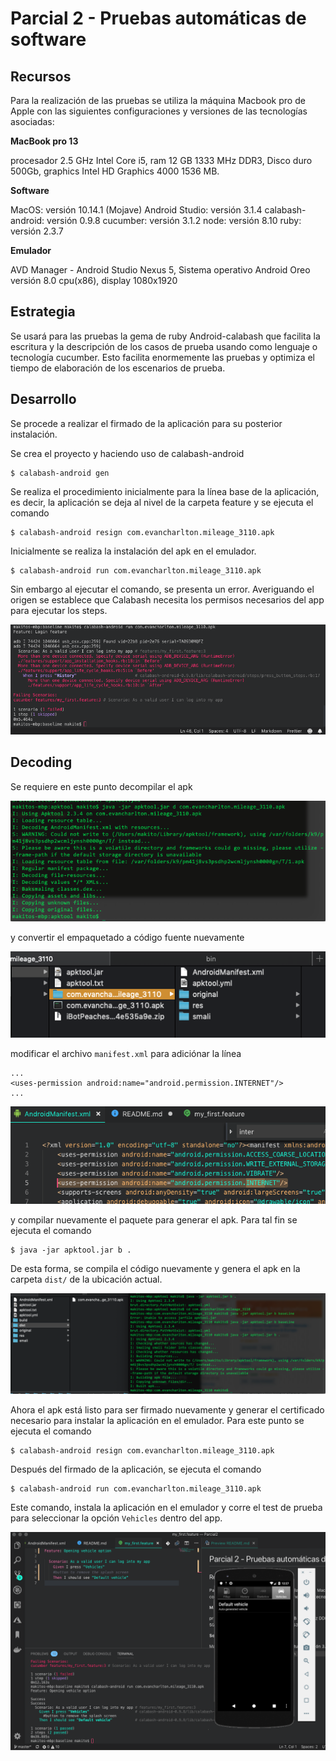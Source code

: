 # Parcial 2 - Pruebas automáticas de software

## Recursos
Para la realización de las pruebas se utiliza la máquina Macbook pro de Apple con las siguientes configuraciones y versiones de las tecnologías asociadas:

**MacBook pro 13**

procesador 2.5 GHz Intel Core i5, ram 12 GB 1333 MHz DDR3, Disco duro 500Gb, graphics Intel HD Graphics 4000 1536 MB.

**Software**

MacOS: versión 10.14.1 (Mojave)
Android Studio:  versión 3.1.4
calabash-android: versión 0.9.8
cucumber: versión 3.1.2
node: versión 8.10
ruby: versión 2.3.7

**Emulador**

AVD Manager - Android Studio
Nexus 5, Sistema operativo Android Oreo versión 8.0 cpu(x86), display 1080x1920

## Estrategia

Se usará para las pruebas la gema de ruby Android-calabash que facilita la escritura y la descripción de los casos de prueba usando como lenguaje o tecnología cucumber. Esto facilita enormemente las pruebas y optimiza el tiempo de elaboración de los escenarios de prueba.

## Desarrollo

Se procede a realizar el firmado de la aplicación para su posterior instalación.

Se crea el proyecto y haciendo uso de calabash-android  

    $ calabash-android gen

Se realiza el procedimiento inicialmente para la línea base de la aplicación, es decir, la aplicación se deja al nivel de la carpeta feature y se ejecuta el comando

    $ calabash-android resign com.evancharlton.mileage_3110.apk

Inicialmente se realiza la instalación del apk en el emulador.

    $ calabash-android run com.evancharlton.mileage_3110.apk

Sin embargo al ejecutar el comando, se presenta un error. Averiguando el origen se establece que Calabash necesita los permisos necesarios del app para ejecutar los steps.

![Error Firma](images/ErrorFirma.png)

## Decoding

Se requiere en este punto decompilar el apk 

![decodingAPK](images/decodingAPK.png)

y convertir el empaquetado a código fuente nuevamente

![originalCode](images/originalCode.png)

modificar el archivo `manifest.xml` para adiciónar la línea

    ...
    <uses-permission android:name="android.permission.INTERNET"/>
    ...

![AndroidManifestModify](images/manifestModify.png)

y compilar nuevamente el paquete para generar el apk. Para tal fin se ejecuta el comando

    $ java -jar apktool.jar b .

De esta forma, se compila el código nuevamente y genera el apk en la carpeta `dist/` de la ubicación actual.

![buildAPK](images/buildApk.png)

Ahora el apk está listo para ser firmado nuevamente y generar el certificado necesario para instalar la aplicación en el emulador. Para este punto se ejecuta el comando

    $ calabash-android resign com.evancharlton.mileage_3110.apk

Después del firmado de la aplicación, se ejecuta el comando

    $ calabash-android run com.evancharlton.mileage_3110.apk

Este comando, instala la aplicación en el emulador y corre el test de prueba para seleccionar la opción `Vehicles` dentro del app.

![runBaseLine](images/executeBaseLine.png)
